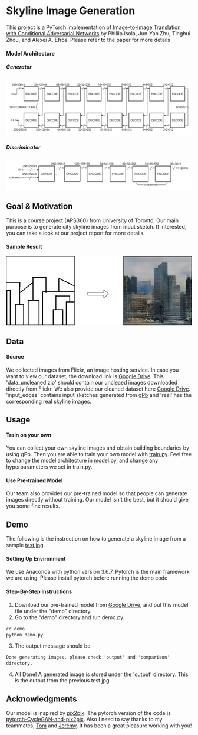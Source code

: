 # Skyline Image Generation
This project is a PyTorch implementation of [Image-to-Image Translation with Conditional Adversarial Networks](https://arxiv.org/pdf/1611.07004.pdf) by Phillip Isola, Jun-Yan Zhu, Tinghui Zhou, and Alexei A. Efros. Please refer to the paper for more details

#### Model Architecture
##### Generator
![Alt text](example/generator.png?raw=true "Title")
##### Discriminator
![Alt text](example/discriminator.png?raw=true "Title")

## Goal & Motivation
This is a course project (APS360) from University of Toronto. Our main purpose is to generate city skyline images from input sketch. If interested, you can take a look at our project report for more details. 

#### Sample Result
![Alt text](example/output_combined.png?raw=true "Title")

## Data
#### Source
We collected images from Flickr, an image hosting service. In case you want to view our dataset, the download link is [Google Drive](https://drive.google.com/file/d/1F6Y4xk3wK-MYrir3G0jP0ev9xEeYAdlo/view?usp=sharingn). This 'data_uncleaned.zip' should contain our uncleaed images downloaded directly from Flickr. We also provide our cleaned dataset here [Google Drive](https://drive.google.com/file/d/1Z4OJtYJWkbydLAIpiJ8ysvSar_3lp-5F/view?usp=sharing). 'input_edges' contains input sketches generated from [gPb](https://github.com/vrabaud/gPb) and 'real' has the corresponding real skyline images.

## Usage
#### Train on your own
You can collect your own skyline images and obtain building boundaries by using gPb. Then you are able to train your own model with [train.py](train.py). Feel free to change the model architecture in [model.py](model.py), and change any hyperparameters we set in train.py.

#### Use Pre-trained Model
Our team also provides our pre-trained model so that people can generate images directly without training. Our model isn't the best, but it should give you some fine results.

## Demo
The following is the instruction on how to generate a skyline image from a sample [test.jpg](demo/test/test/test.jpg).

#### Setting Up Environment
We use Anaconda with python version 3.6.7. Pytorch is the main framework we are using. Please install pytorch before running the demo code
#### Step-By-Step instructions 
1. Download our pre-trained model from [Google Drive](https://drive.google.com/file/d/15jCidE6pM2cnIuAL4wJbd_NR12YhTXKi/view?usp=sharing), and put this model file under the "demo" directory.
2. Go to the "demo" directory and run demo.py.
```
cd demo
python demo.py
```
3. The output message should be 
```
Done generating images, please check 'output' and 'comparison' directory.
```
4.  All Done! A generated image is stored under the 'output' directory. This is the output from the previous test.jpg.

## Acknowledgments
Our model is inspired by [pix2pix](https://arxiv.org/abs/1611.07004). The pytorch version of the code is [pytorch-CycleGAN-and-pix2pix](https://github.com/junyanz/pytorch-CycleGAN-and-pix2pix). Also I need to say thanks to my teammates, [Tom](https://github.com/luoshuya) and [Jeremy](https://github.com/jeremyxu1998). It has been a great pleasure working with you!


